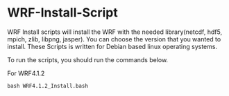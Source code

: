 # WRF-Install-Script


WRF Install scripts will install the WRF with the needed library(netcdf, hdf5, mpich, zlib, libpng, jasper). You can choose the version that you wanted to install. These Scripts is written for Debian based linux operating systems.

To run the scripts, you should run the commands below.

For WRF4.1.2

```
bash WRF4.1.2_Install.bash
```
